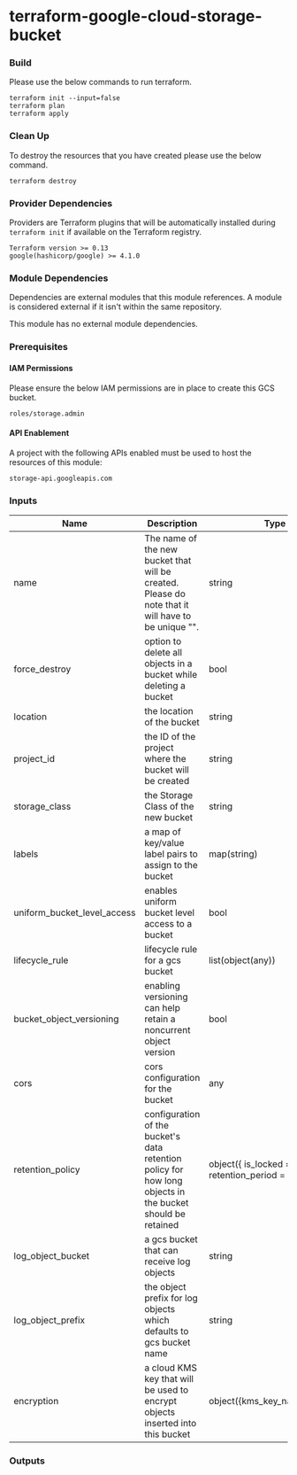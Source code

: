 # terraform-google-cloud-storage-bucket

### Build
Please use the below commands to run terraform.

```
terraform init --input=false
terraform plan
terraform apply
```

### Clean Up
To destroy the resources that you have created please use the below command.

```
terraform destroy
```

### Provider Dependencies
Providers are Terraform plugins that will be automatically installed during `terraform init` if available on the Terraform registry.
```
Terraform version >= 0.13
google(hashicorp/google) >= 4.1.0
```


### Module Dependencies
Dependencies are external modules that this module references. A module is considered external if it isn't within the same repository.

This module has no external module dependencies.

### Prerequisites
#### IAM Permissions
Please ensure the below IAM permissions are in place to create this GCS bucket.

```
roles/storage.admin
```
#### API Enablement
A project with the following APIs enabled must be used to host the resources of this module:

```
storage-api.googleapis.com
```

### Inputs

|   Name	|  Description 	|   Type	|  Default 	|   Required	|
|---	    |---	        |---	    |---	    |---	    |
| name	|  The name of the new bucket that will be created. Please do note that it will have to be unique "". | string | ""	| yes |
| force_destroy | option to delete all objects in a bucket while deleting a bucket | bool | false | no |
| location | the location of the bucket | string | NA | yes |
| project_id | the ID of the project where the bucket will be created | string | NA | yes |
| storage_class | the Storage Class of the new bucket | string | null | no |
| labels | a map of key/value label pairs to assign to the bucket | map(string) | null | no |
| uniform_bucket_level_access | enables uniform bucket level access to a bucket | bool | true | no |
| lifecycle_rule | lifecycle rule for a gcs bucket | list(object(any)) | NA | no |
| bucket_object_versioning | enabling versioning can help retain a noncurrent object version | bool | true | no | 
| cors | cors configuration for the bucket | any | [] | no |
| retention_policy | configuration of the bucket's data retention policy for how long objects in the bucket should be retained | object({ is_locked = bool retention_period = number }) | null | no |
| log_object_bucket | a gcs bucket that can receive log objects | string | null | no |
| log_object_prefix | the object prefix for log objects which defaults to gcs bucket name | string | null | no |
| encryption | a cloud KMS key that will be used to encrypt objects inserted into this bucket | object({kms_key_name=string}) | null | no |

### Outputs
